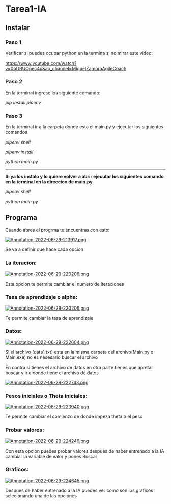 # Tarea1-IA

## Instalar

### Paso 1 
Verificar si puedes ocupar python en la termina si no mirar este video:

https://www.youtube.com/watch?v=0bDRUOpec4c&ab_channel=MiguelZamoraAgileCoach

### Paso 2
En la terminal ingrese los siguiente comando: 

*pip install pipenv*

### Paso 3

En la terminal ir a la carpeta donde esta el main.py y ejecutar los siguientes comandos

*pipenv shell*

*pipenv install*

*python main.py*

--------------------------------------------------------------------------------------------------------------------------
**Si ya los instalo y lo quiere volver a abrir ejecutar los siguientes comando en la terminal en la direccion de main.py**

*pipenv shell*

*python main.py*

## Programa

Cuando abres el progrma te encuentras con esto:

[![Annotation-2022-06-29-213917.png](https://i.postimg.cc/ZKV5XDs9/Annotation-2022-06-29-213917.png)](https://postimg.cc/SJY4MVhq)

Se va a definir que hace cada opcion

### La iteracion:

[![Annotation-2022-06-29-220206.png](https://i.postimg.cc/13DssCJc/Annotation-2022-06-29-220206.png)](https://postimg.cc/TK2Zc98p)

Esta opcion te permite cambiar el numero de iteraciones

### Tasa de aprendizaje o alpha:

[![Annotation-2022-06-29-220206.png](https://i.postimg.cc/13DssCJc/Annotation-2022-06-29-220206.png)](https://postimg.cc/TK2Zc98p)

Te permite cambiar la tasa de aprendizaje

### Datos:

[![Annotation-2022-06-29-222604.png](https://i.postimg.cc/MH5HzWxB/Annotation-2022-06-29-222604.png)](https://postimg.cc/XBZ486rN)

Si el archivo (data1.txt) esta en la misma carpeta del archivo(Main.py o Main.exe) no es nesesario buscar el archivo

En contra si tienes el archivo de datos en otra parte tienes que apretar buscar y ir a donde tiene el archivo de datos

[![Annotation-2022-06-29-222743.png](https://i.postimg.cc/sD8y7BnX/Annotation-2022-06-29-222743.png)](https://postimg.cc/CzjWVKpT)

### Pesos iniciales o Theta iniciales:

[![Annotation-2022-06-29-223940.png](https://i.postimg.cc/htmty8w6/Annotation-2022-06-29-223940.png)](https://postimg.cc/QFXDV7jJ)

Te permite cambiar el comienzo de donde impeza theta o el peso

### Probar valores:

[![Annotation-2022-06-29-224246.png](https://i.postimg.cc/xCB03c5n/Annotation-2022-06-29-224246.png)](https://postimg.cc/N97qgGZz)

Con esta opcion puedes probar valores despues de haber entrenado a la IA cambiar la variable de valor y pones Buscar

### Graficos:

[![Annotation-2022-06-29-224645.png](https://i.postimg.cc/L47qxs5q/Annotation-2022-06-29-224645.png)](https://postimg.cc/pyfXTRDx)

Despues de haber entrenado a la IA puedes ver como son los graficos selecionando una de las opciones
